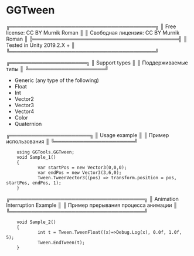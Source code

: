 # GGTween

╔════════════════════════════════════════╗
║ Free license: CC BY Murnik Roman       ║
║ Свободная лицензия: CC BY Murnik Roman ║
╠════════════════════════════════════════╣
║ Tested in Unity 2019.2.X +	         ║
╚════════════════════════════════════════╝


╔═════════════════════╗
║ Support types       ║
║ Поддерживаемые типы ║
╚═════════════════════╝
- Generic (any type of the following)
- Float
- Int
- Vector2
- Vector3
- Vector4
- Color
- Quaternion

╔══════════════════════╗
║ Usage example        ║
║ Пример использования ║
╚══════════════════════╝
		
		using GGTools.GGTween;
		void Sample_1()
		{
				var startPos = new Vector3(0,0,0);
				var endPos = new Vector3(3,6,0);
				Tween.TweenVector3((pos) => transform.position = pos, startPos, endPos, 1);
		}

╔═════════════════════════════════════╗
║ Animation Interruption Example      ║
║ Пример прерывания процесса анимации ║
╚═════════════════════════════════════╝
  
		void Sample_2()
		{
				int t = Tween.TweenFloat((x)=>Debug.Log(x), 0.0f, 1.0f, 5);
				Tween.EndTween(t);
		}